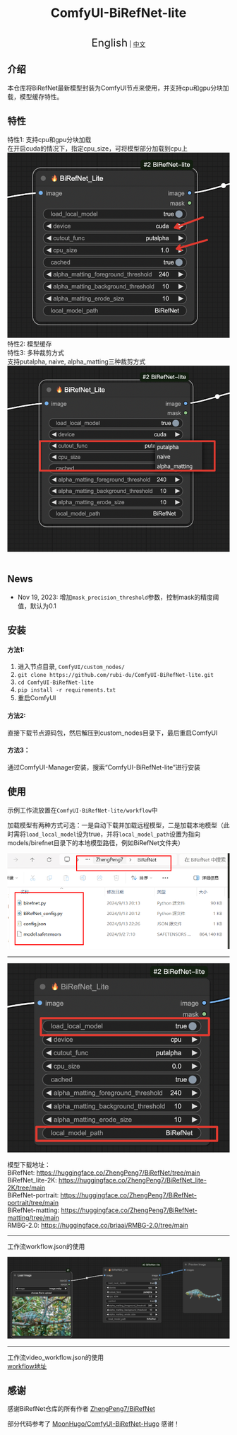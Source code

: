 <h1 align="center">ComfyUI-BiRefNet-lite</h1>

<p align="center">
    <br> <font size=5>English</font> | <a href="README_CN.md">中文</a>
</p>


## 介绍

本仓库将BiRefNet最新模型封装为ComfyUI节点来使用，并支持cpu和gpu分块加载，模型缓存特性。<br>
## 特性
特性1: 支持cpu和gpu分块加载<br>
在开启cuda的情况下，指定cpu_size，可将模型部分加载到cpu上
![slot](./assets/feature1.png)<br>
特性2: 模型缓存<br>
特性3: 多种裁剪方式<br>
支持putalpha, naive, alpha_matting三种裁剪方式
![slot](./assets/feature2.png)<br>
<br>

## News
- Nov 19, 2023: 增加`mask_precision_threshold`参数，控制mask的精度阈值，默认为0.1<br>

## 安装 

#### 方法1:

1. 进入节点目录, `ComfyUI/custom_nodes/`
2. `git clone https://github.com/rubi-du/ComfyUI-BiRefNet-lite.git`
3. `cd ComfyUI-BiRefNet-lite`
4. `pip install -r requirements.txt`
5. 重启ComfyUI

#### 方法2:
直接下载节点源码包，然后解压到custom_nodes目录下，最后重启ComfyUI

#### 方法3：
通过ComfyUI-Manager安装，搜索“ComfyUI-BiRefNet-lite”进行安装

## 使用

示例工作流放置在`ComfyUI-BiRefNet-lite/workflow`中<br/>

加载模型有两种方式可选：一是自动下载并加载远程模型，二是加载本地模型（此时需将`load_local_model`设为true，并将`local_model_path`设置为指向models/birefnet目录下的本地模型路径，例如BiRefNet文件夹）<br/>

![](./assets/9e6bf0f9-67a7-41ea-bc4b-d8352e4fac4a.png)
___

![](./assets/model_path.png)


模型下载地址：<br/>
BiRefNet: https://huggingface.co/ZhengPeng7/BiRefNet/tree/main<br/>
BiRefNet_lite-2K: https://huggingface.co/ZhengPeng7/BiRefNet_lite-2K/tree/main<br/>
BiRefNet-portrait: https://huggingface.co/ZhengPeng7/BiRefNet-portrait/tree/main<br/>
BiRefNet-matting: https://huggingface.co/ZhengPeng7/BiRefNet-matting/tree/main<br/>
RMBG-2.0: https://huggingface.co/briaai/RMBG-2.0/tree/main<br/>

___
工作流workflow.json的使用<br/>

![plot](./assets/demo1.png)

___
工作流video_workflow.json的使用<br/>
[workflow地址](./workflow/video_workflow.json)

## 感谢

感谢BiRefNet仓库的所有作者 [ZhengPeng7/BiRefNet](https://github.com/zhengpeng7/birefnet)

部分代码参考了 [MoonHugo/ComfyUI-BiRefNet-Hugo](https://github.com/MoonHugo/ComfyUI-BiRefNet-Hugo) 感谢！